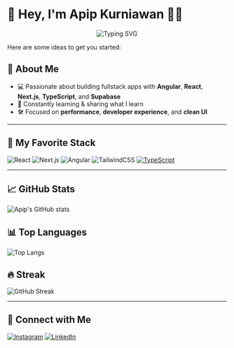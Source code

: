 # 👋 Hey, I'm **Apip Kurniawan** 👨‍💻

<div align="center">
  <img src="https://readme-typing-svg.herokuapp.com?font=Fira+Code&weight=500&pause=1000&color=61DAFB&center=true&vCenter=true&width=600&lines=Fullstack+Developer+%7C+Nextjs+Enthusiast;IT+Consultant" alt="Typing SVG" />
</div>

Here are some ideas to get you started:

## 🚀 About Me

- 💻 Passionate about building fullstack apps with **Angular**, **React**, **Next.js**, **TypeScript**, and **Supabase**
- 🧠 Constantly learning & sharing what I learn
- 🛠️ Focused on **performance**, **developer experience**, and **clean UI**

---

## 🧠 My Favorite Stack

![React](https://img.shields.io/badge/-React-61DAFB?style=for-the-badge&logo=react&logoColor=black)
![Next.js](https://img.shields.io/badge/-Next.js-000000?style=for-the-badge&logo=nextdotjs)
![Angular](https://img.shields.io/badge/Angular-DD0031?style=for-the-badge&logo=angular&logoColor=white)
![TailwindCSS](https://img.shields.io/badge/Tailwind_CSS-06B6D4?style=for-the-badge&logo=tailwindcss&logoColor=white)
[![TypeScript](https://img.shields.io/badge/TypeScript-3178C6?style=for-the-badge&logo=typescript&logoColor=white)](https://www.typescriptlang.org/)

---

## 📈 GitHub Stats

![Apip's GitHub stats](https://github-readme-stats.vercel.app/api?username=apipkurniawan&show_icons=true&theme=radical)

## 📊 Top Languages

![Top Langs](https://github-readme-stats.vercel.app/api/top-langs/?username=apipkurniawan&layout=compact&theme=radical)

## 🔥 Streak

![GitHub Streak](https://streak-stats.demolab.com?user=apipkurniawan&theme=radical&hide_border=true)

---

## 🤝 Connect with Me

[![Instagram](https://img.shields.io/badge/-Instagram-E4405F?style=flat&logo=instagram&logoColor=white)](https://instagram.com/apip_kurniawan)
[![LinkedIn](https://img.shields.io/badge/-LinkedIn-0077B5?style=flat&logo=linkedin&logoColor=white)](https://www.linkedin.com/in/apip-kurniawan-b1b14b174)
